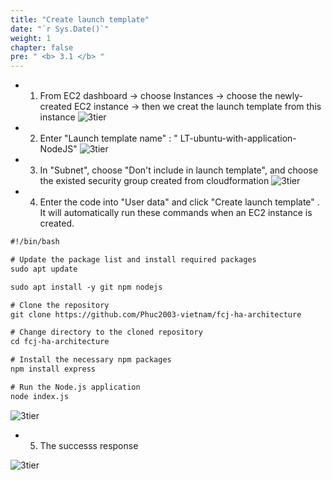 ```yaml
---
title: "Create launch template"
date: "`r Sys.Date()`"
weight: 1
chapter: false
pre: " <b> 3.1 </b> "
---
```


- 1. From EC2 dashboard -> choose Instances -> choose the newly-created EC2 instance -> then we creat the launch template from this instance 
![3tier](/images/3.test-HA-multi-server/001.png)

- 2. Enter "Launch template name" : " LT-ubuntu-with-application-NodeJS"
![3tier](/images/3.test-HA-multi-server/002.png)

- 3. In "Subnet", choose "Don't include in launch template", and choose the existed security group created from cloudformation
![3tier](/images/3.test-HA-multi-server/003.png)

- 4. Enter the code into "User data" and click "Create launch template" . It will automatically run these commands when an EC2 instance is created.

```html
#!/bin/bash

# Update the package list and install required packages
sudo apt update

sudo apt install -y git npm nodejs

# Clone the repository
git clone https://github.com/Phuc2003-vietnam/fcj-ha-architecture

# Change directory to the cloned repository
cd fcj-ha-architecture

# Install the necessary npm packages
npm install express

# Run the Node.js application
node index.js
```

![3tier](/images/3.test-HA-multi-server/004.png)

- 5. The successs response

![3tier](/images/3.test-HA-multi-server/005.png)
